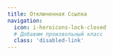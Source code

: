 ```yaml
---
title: Отключенная Ссылка
navigation:
  icon: i-heroicons-lock-closed
  # Добавим произвольный класс
  class: 'disabled-link' 
---
```


